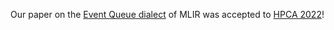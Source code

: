 Our paper on the [Event Queue dialect][equeue] of MLIR was accepted to [HPCA 2022][hpca]!

[equeue]: https://github.com/stephenneuendorffer/event_queue
[hpca]: https://hpca-conf.org/2022/
